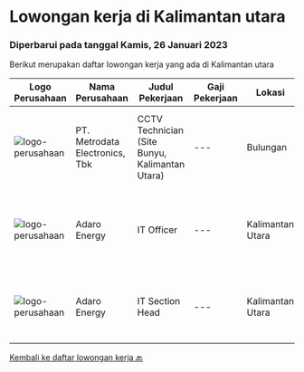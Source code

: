 
  # Lowongan kerja di Kalimantan utara

  ### Diperbarui pada tanggal Kamis, 26 Januari 2023

  Berikut merupakan daftar lowongan kerja yang ada di Kalimantan utara

  |Logo Perusahaan | Nama Perusahaan | Judul Pekerjaan | Gaji Pekerjaan | Lokasi | Deskripsi | Tanggal diunggah | Pranala |
  | -------------- | --------------- | --------------- | --------- | --------- | -------------- | ------- | ----------- |
  |![logo-perusahaan](https://image-service-cdn.seek.com.au/0d75518309b56a3cff39daa569b0ba02cc7a22f2/ee4dce1061f3f616224767ad58cb2fc751b8d2dc)|PT. Metrodata Electronics, Tbk|CCTV Technician (Site Bunyu, Kalimantan Utara)|---|Bulungan|KUALIFIKASI PERSONIL CCTV Technician Pendidikan minimal D3 Pengalaman minimal 5 tahun Memiliki Sertifikasi bekerja di Ketinggian Maksimal usia 50...|Rabu, 25 Januari 2023|https://www.jobstreet.co.id/id/job/cctv-technician-site-bunyu-kalimantan-utara-4196930?token=0~7405ca59-d23b-40ec-936e-a7fce7dd3511&sectionRank=1&jobId=jobstreet-id-job-4196930|
|![logo-perusahaan](https://image-service-cdn.seek.com.au/720e8b477d04fb6c14e6cb93a427df6d6d6433ec/ee4dce1061f3f616224767ad58cb2fc751b8d2dc)|Adaro Energy|IT Officer|---|Kalimantan Utara|Job Responsibilities:Responsible for coordinating, planning, and leading IT-related activities during the project, including building IT system,...|Rabu, 18 Januari 2023|https://www.jobstreet.co.id/id/job/it-officer-4188545?token=0~7405ca59-d23b-40ec-936e-a7fce7dd3511&sectionRank=2&jobId=jobstreet-id-job-4188545|
|![logo-perusahaan](https://image-service-cdn.seek.com.au/720e8b477d04fb6c14e6cb93a427df6d6d6433ec/ee4dce1061f3f616224767ad58cb2fc751b8d2dc)|Adaro Energy|IT Section Head|---|Kalimantan Utara|Job Responsibilities  Responsible for coordinating, planning, and leading IT-related activities during the project, including building IT system,...|Rabu, 18 Januari 2023|https://www.jobstreet.co.id/id/job/it-section-head-4188538?token=0~7405ca59-d23b-40ec-936e-a7fce7dd3511&sectionRank=3&jobId=jobstreet-id-job-4188538|


  [Kembali ke daftar lowongan kerja 🔙](../README.md#daftar-lowongan-kerja)
  